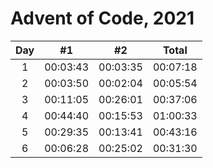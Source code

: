 # Advent of Code, 2021

| Day | #1 | #2 | Total |
| :---: | :---: | :---: | :---: |
| 1 | 00:03:43 | 00:03:35 | 00:07:18 |
| 2 | 00:03:50 | 00:02:04 | 00:05:54 |
| 3 | 00:11:05 | 00:26:01 | 00:37:06 |
| 4 | 00:44:40 | 00:15:53 | 01:00:33 |
| 5 | 00:29:35 | 00:13:41 | 00:43:16 |
| 6 | 00:06:28 | 00:25:02 | 00:31:30 |
